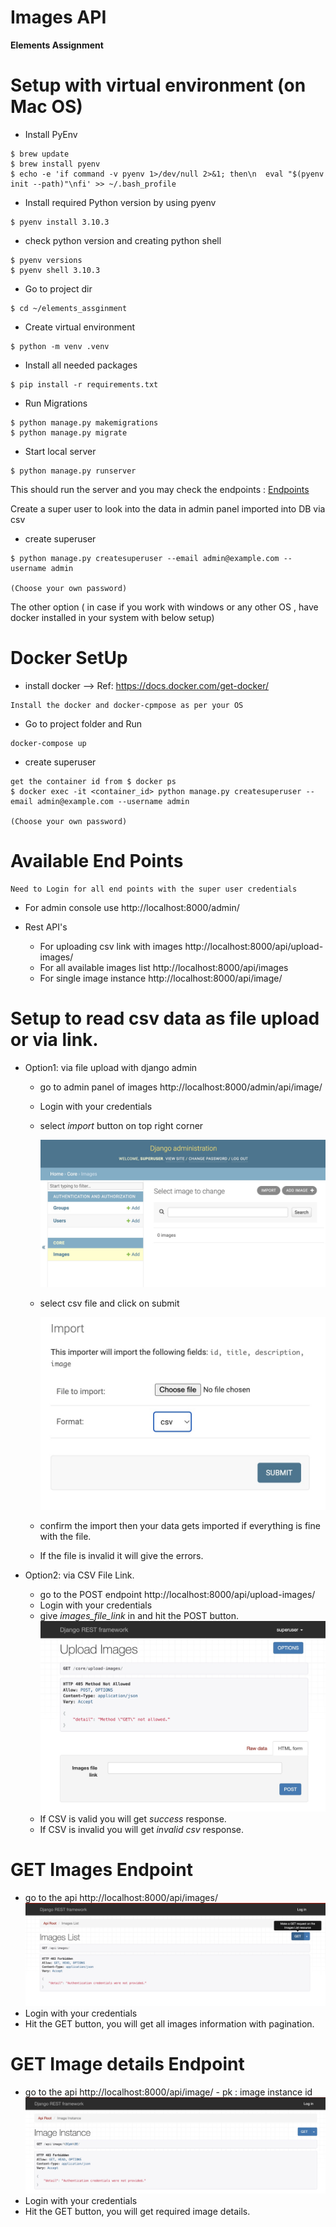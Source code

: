 # Images API

**Elements Assignment**

# Setup with virtual environment (on Mac OS)

- Install PyEnv
```
$ brew update
$ brew install pyenv
$ echo -e 'if command -v pyenv 1>/dev/null 2>&1; then\n  eval "$(pyenv init --path)"\nfi' >> ~/.bash_profile
```
- Install required Python version by using pyenv 
```
$ pyenv install 3.10.3
```
- check python version and creating python shell
```
$ pyenv versions
$ pyenv shell 3.10.3
```
- Go to project dir
```
$ cd ~/elements_assginment
```
- Create virtual environment
```
$ python -m venv .venv
```
- Install all needed packages
```
$ pip install -r requirements.txt
```
- Run Migrations
```
$ python manage.py makemigrations 
$ python manage.py migrate
```
- Start local server
```
$ python manage.py runserver
```
This should run the server and you may check the endpoints : [Endpoints](#available-end-points)  

Create a super user to look into the data in admin panel imported into DB via csv

- create superuser
```
$ python manage.py createsuperuser --email admin@example.com --username admin
                    
(Choose your own password)
```

The other option ( in case if you work with windows or any other OS ,
have docker installed in your system with below setup)

# Docker SetUp

- install docker -->  Ref: https://docs.docker.com/get-docker/
```
Install the docker and docker-cpmpose as per your OS
```

- Go to project folder and Run 
```
docker-compose up
```

- create superuser
```
get the container id from $ docker ps
$ docker exec -it <container_id> python manage.py createsuperuser --email admin@example.com --username admin
                    
(Choose your own password)
```


# Available End Points 
```
Need to Login for all end points with the super user credentials
```
- For admin console use http://localhost:8000/admin/

- Rest API's

    - For uploading csv link with images  http://localhost:8000/api/upload-images/
    - For all available images list  http://localhost:8000/api/images
    - For single image instance  http://localhost:8000/api/image/<pk>
    
# Setup to read csv data as file upload or via link.
- Option1: via file upload with django admin
    - go to admin panel of images http://localhost:8000/admin/api/image/
    - Login with your credentials
    - select *import* button on top right corner
    
        ![Admin_page](demo_screens/django_admin_with_import.jpg)
    - select csv file and click on submit 
    
        ![import_submit](demo_screens/import_submit.jpg)
    - confirm the import then your data gets imported if everything is fine with the file.
    - If the file is invalid it will give the errors.
    
- Option2: via CSV File Link.
    - go to the POST endpoint http://localhost:8000/api/upload-images/
    - Login with your credentials
    - give *images_file_link* in and hit the POST button.
        ![upload_csv_link](demo_screens/upload_csv_link.jpg)
    - If CSV is valid you will get *success* response.
    - If CSV is invalid you will get *invalid csv* response.
    
    
# GET Images Endpoint
- go to the api http://localhost:8000/api/images/
        ![images-list](demo_screens/images_list.jpg)
- Login with your credentials
- Hit the GET button, you will get all images information with pagination. 

# GET Image details Endpoint
- go to the api http://localhost:8000/api/image/<pk>
        - pk : image instance id
        ![image-detail](demo_screens/image_details.jpg)
- Login with your credentials
- Hit the GET button, you will get required image details. 


    
      








